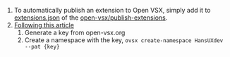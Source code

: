 
1. To automatically publish an extension to Open VSX, simply add it to [extensions.json](https://github.com/open-vsx/publish-extensions/blob/master/extensions.json) of the [open-vsx/publish-extensions](https://github.com/open-vsx/publish-extensions/).
2. [Following this article](https://github.com/eclipse/openvsx/blob/master/cli/README.md) 
   1. Generate a key from open-vsx.org
   2. Create a namespace with the key, `ovsx create-namespace HansUXdev --pat {key}`